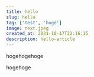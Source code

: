 ```yaml
---
title: hello
slug: hello
tag: ['test', 'hoge']
image: next.jpeg
created_at: 2021-10-17T22:16:15
description: hello-article
---
```


hogehogehoge

hogehoge